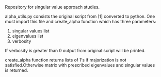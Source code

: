 Repository for singular value approach studies.

alpha_utils.py consists the original script from [1] converted to python. One must import this file and create_alpha function which has three parameters:
1. singular values list
2. eigenvalues list
3. verbosity

If verbosity is greater than 0 output from original script will be printed. 

create_alpha function returns lists of 1's if majorization is not satisfied.Otherwise matrix with prescribed eigenvalues and singular values is returned.
